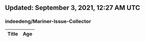 ## Updated: September 3, 2021, 12:27 AM UTC


### indeedeng/Mariner-Issue-Collector
|**Title**|**Age**|
|:----|:----|